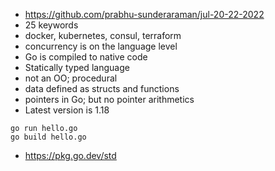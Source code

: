 * https://github.com/prabhu-sunderaraman/jul-20-22-2022
* 25 keywords
* docker, kubernetes, consul, terraform
* concurrency is on the language level
* Go is compiled to native code
* Statically typed language
* not an OO; procedural
* data defined as structs and functions
* pointers in Go; but no pointer arithmetics
* Latest version is 1.18

``` 
go run hello.go
go build hello.go
```

* https://pkg.go.dev/std













